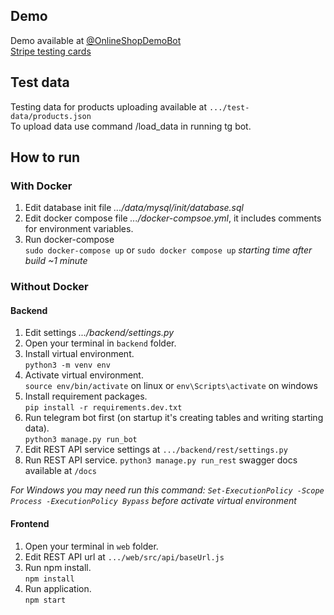 ## Demo
Demo available at [@OnlineShopDemoBot](https://t.me/online_shop_demo_bot)<br/>
[Stripe testing cards](https://stripe.com/docs/testing#cards)<br/>
## Test data
Testing data for products uploading available at `.../test-data/products.json`<br />
To upload data use command /load_data in running tg bot.

## How to run

### With Docker
1. Edit database init file *.../data/mysql/init/database.sql*
2. Edit docker compose file *.../docker-compsoe.yml*, it includes comments for environment variables.
3. Run docker-compose <br/>
`sudo docker-compose up` or `sudo docker compose up` *starting time after build ~1 minute*

### Without Docker

#### Backend

1. Edit settings *.../backend/settings.py*
2. Open your terminal in `backend` folder. <br/>
3. Install virtual environment. <br/>
`python3 -m venv env`<br/>
4. Activate virtual environment.<br/>
`source env/bin/activate` on linux or `env\Scripts\activate` on windows<br/>
5. Install requirement packages.<br/>
`pip install -r requirements.dev.txt`<br/>
6. Run telegram bot first (on startup it's creating tables and writing starting data).<br/>
`python3 manage.py run_bot`<br/>
7. Edit REST API service settings at `.../backend/rest/settings.py`
8. Run REST API service.
`python3 manage.py run_rest` swagger docs available at `/docs`<br/>

*For Windows you may need run this command: `Set-ExecutionPolicy -Scope Process -ExecutionPolicy Bypass` before activate virtual environment*

#### Frontend

1. Open your terminal in `web` folder. <br/>
2. Edit REST API url at `.../web/src/api/baseUrl.js`
3. Run npm install. <br/>
`npm install`<br/>
4. Run application.<br/>
`npm start`<br/>